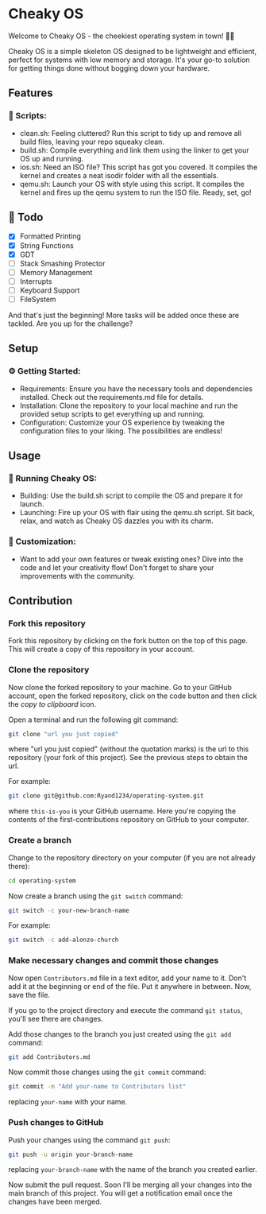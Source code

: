 # Cheaky OS
Welcome to Cheaky OS - the cheekiest operating system in town! 🎩✨

Cheaky OS is a simple skeleton OS designed to be lightweight and efficient, perfect for systems with low memory and storage. It's your go-to solution for getting things done without bogging down your hardware.

## Features
### 🧹 Scripts:

- clean.sh: Feeling cluttered? Run this script to tidy up and remove all build files, leaving your repo squeaky clean.
- build.sh: Compile everything and link them using the linker to get your OS up and running.
- ios.sh: Need an ISO file? This script has got you covered. It compiles the kernel and creates a neat isodir folder with all the essentials.
- qemu.sh: Launch your OS with style using this script. It compiles the kernel and fires up the qemu system to run the ISO file. Ready, set, go!

## 📝 Todo
- [x] Formatted Printing
- [x] String Functions
- [x] GDT
- [ ] Stack Smashing Protector
- [ ] Memory Management
- [ ] Interrupts
- [ ] Keyboard Support
- [ ] FileSystem

And that's just the beginning! More tasks will be added once these are tackled. Are you up for the challenge?

## Setup
### ⚙️ Getting Started:

- Requirements: Ensure you have the necessary tools and dependencies installed. Check out the requirements.md file for details.
- Installation: Clone the repository to your local machine and run the provided setup scripts to get everything up and running.
- Configuration: Customize your OS experience by tweaking the configuration files to your liking. The possibilities are endless!

## Usage
### 🚀 Running Cheaky OS:

- Building: Use the build.sh script to compile the OS and prepare it for launch.
- Launching: Fire up your OS with flair using the qemu.sh script. Sit back, relax, and watch as Cheaky OS dazzles you with its charm.

### 🔧 Customization:
- Want to add your own features or tweak existing ones? Dive into the code and let your creativity flow! Don't forget to share your improvements with the community.

## Contribution
### Fork this repository

Fork this repository by clicking on the fork button on the top of this page.
This will create a copy of this repository in your account.

### Clone the repository

Now clone the forked repository to your machine. Go to your GitHub account, open the forked repository, click on the code button and then click the _copy to clipboard_ icon.

Open a terminal and run the following git command:

```bash
git clone "url you just copied"
```

where "url you just copied" (without the quotation marks) is the url to this repository (your fork of this project). See the previous steps to obtain the url.


For example:

```bash
git clone git@github.com:Ryand1234/operating-system.git
```

where `this-is-you` is your GitHub username. Here you're copying the contents of the first-contributions repository on GitHub to your computer.

### Create a branch

Change to the repository directory on your computer (if you are not already there):

```bash
cd operating-system
```

Now create a branch using the `git switch` command:

```bash
git switch -c your-new-branch-name
```

For example:

```bash
git switch -c add-alonzo-church
```

### Make necessary changes and commit those changes

Now open `Contributors.md` file in a text editor, add your name to it. Don't add it at the beginning or end of the file. Put it anywhere in between. Now, save the file.

If you go to the project directory and execute the command `git status`, you'll see there are changes.

Add those changes to the branch you just created using the `git add` command:

```bash
git add Contributors.md
```

Now commit those changes using the `git commit` command:

```bash
git commit -m "Add your-name to Contributors list"
```

replacing `your-name` with your name.

### Push changes to GitHub

Push your changes using the command `git push`:

```bash
git push -u origin your-branch-name
```
replacing `your-branch-name` with the name of the branch you created earlier.

Now submit the pull request.
Soon I'll be merging all your changes into the main branch of this project. You will get a notification email once the changes have been merged.

